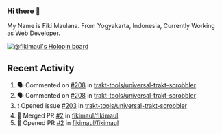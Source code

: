 ### Hi there 👋

My Name is Fiki Maulana. From Yogyakarta, Indonesia, Currently Working as Web Developer.

[![@fikimaul's Holopin board](https://holopin.io/api/user/board?user=fikimaul)](https://holopin.io/@fikimaul)

## Recent Activity

<!--START_SECTION:activity-->
1. 🗣 Commented on [#208](https://github.com/trakt-tools/universal-trakt-scrobbler/issues/208) in [trakt-tools/universal-trakt-scrobbler](https://github.com/trakt-tools/universal-trakt-scrobbler)
2. 🗣 Commented on [#208](https://github.com/trakt-tools/universal-trakt-scrobbler/issues/208) in [trakt-tools/universal-trakt-scrobbler](https://github.com/trakt-tools/universal-trakt-scrobbler)
3. ❗️ Opened issue [#203](https://github.com/trakt-tools/universal-trakt-scrobbler/issues/203) in [trakt-tools/universal-trakt-scrobbler](https://github.com/trakt-tools/universal-trakt-scrobbler)
4. 🎉 Merged PR [#2](https://github.com/fikimaul/fikimaul/pull/2) in [fikimaul/fikimaul](https://github.com/fikimaul/fikimaul)
5. 💪 Opened PR [#2](https://github.com/fikimaul/fikimaul/pull/2) in [fikimaul/fikimaul](https://github.com/fikimaul/fikimaul)
<!--END_SECTION:activity-->

